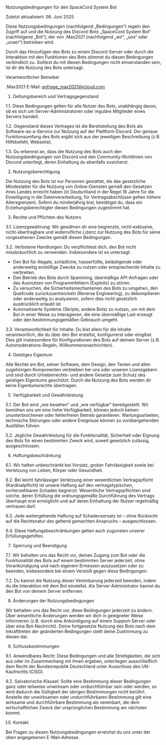 Nutzungsbedingungen für den SpaceCord System Bot

Zuletzt aktualisiert: 08. Juni 2025

Diese Nutzungsbedingungen (nachfolgend „Bedingungen“) regeln den Zugriff auf und die Nutzung des Discord-Bots „SpaceCord System Bot“ (nachfolgend „Bot“), der von .Max2021 (nachfolgend „wir“, „uns“ oder „unser“) betrieben wird.

Durch das Hinzufügen des Bots zu einem Discord-Server oder durch die Interaktion mit den Funktionen des Bots stimmst du diesen Bedingungen verbindlich zu. Solltest du mit diesen Bedingungen nicht einverstanden sein, ist dir die Nutzung des Bots untersagt.

Verantwortlicher Betreiber

.Max2021
E-Mail: anfrage_max2021@icloud.com

1. Geltungsbereich und Vertragsgegenstand

1.1. Diese Bedingungen gelten für alle Nutzer des Bots, unabhängig davon, ob es sich um Server-Administratoren oder reguläre Mitglieder eines Servers handelt.

1.2. Gegenstand dieses Vertrages ist die Bereitstellung des Bots als Software-as-a-Service zur Nutzung auf der Plattform Discord. Der genaue Funktionsumfang des Bots ergibt sich aus der jeweiligen Beschreibung (z.B. Hilfebefehl, Webseite).

1.3. Du erkennst an, dass die Nutzung des Bots auch den Nutzungsbedingungen von Discord und den Community-Richtlinien von Discord unterliegt, deren Einhaltung du ebenfalls zusicherst.

2. Nutzungsberechtigung

Die Nutzung des Bots ist nur Personen gestattet, die das gesetzliche Mindestalter für die Nutzung von Online-Diensten gemäß den Gesetzen ihres Landes erreicht haben (in Deutschland in der Regel 16 Jahre für die Einwilligung in die Datenverarbeitung, für Vertragsabschlüsse gelten höhere Altersgrenzen). Sofern du minderjährig bist, bestätigst du, dass ein Erziehungsberechtigter diesen Bedingungen zugestimmt hat.

3. Rechte und Pflichten des Nutzers

3.1. Lizenzgewährung: Wir gewähren dir eine begrenzte, nicht-exklusive, nicht-übertragbare und widerrufliche Lizenz zur Nutzung des Bots für seine vorgesehenen Zwecke gemäß diesen Bedingungen.

3.2. Verbotene Handlungen: Du verpflichtest dich, den Bot nicht missbräuchlich zu verwenden. Insbesondere ist es untersagt:
* Den Bot für illegale, schädliche, hasserfüllte, belästigende oder anderweitig anstößige Zwecke zu nutzen oder entsprechende Inhalte zu verbreiten.
* Den Betrieb des Bots durch Spamming, übermäßige API-Anfragen oder das Ausnutzen von Programmfehlern (Exploits) zu stören.
* Zu versuchen, die Sicherheitsmechanismen des Bots zu umgehen, den Quellcode zurückzuentwickeln (Reverse Engineering), zu dekompilieren oder anderweitig zu analysieren, sofern dies nicht gesetzlich ausdrücklich erlaubt ist.
* Automatisierte Systeme (Skripte, andere Bots) zu nutzen, um mit dem Bot in einer Weise zu interagieren, die eine übermäßige Last erzeugt oder den bestimmungsgemäßen Gebrauch umgeht.

3.3. Verantwortlichkeit für Inhalte: Du bist allein für die Inhalte verantwortlich, die du über den Bot erstellst, konfigurierst oder eingibst. Dies gilt insbesondere für Konfigurationen des Bots auf deinem Server (z.B. Automoderations-Regeln, Willkommensnachrichten).

4. Geistiges Eigentum

Alle Rechte am Bot, seiner Software, dem Design, den Texten und allen zugehörigen Komponenten verbleiben bei uns oder unseren Lizenzgebern und sind durch Urheberrechts- und andere Gesetze zum Schutz des geistigen Eigentums geschützt. Durch die Nutzung des Bots werden dir keine Eigentumsrechte übertragen.

5. Verfügbarkeit und Gewährleistung

5.1. Der Bot wird „wie besehen“ und „wie verfügbar“ bereitgestellt. Wir bemühen uns um eine hohe Verfügbarkeit, können jedoch keinen ununterbrochenen oder fehlerfreien Betrieb garantieren. Wartungsarbeiten, technische Störungen oder andere Ereignisse können zu vorübergehenden Ausfällen führen.

5.2. Jegliche Gewährleistung für die Funktionalität, Sicherheit oder Eignung des Bots für einen bestimmten Zweck wird, soweit gesetzlich zulässig, ausgeschlossen.

6. Haftungsbeschränkung

6.1. Wir haften unbeschränkt bei Vorsatz, grober Fahrlässigkeit sowie bei Verletzung von Leben, Körper oder Gesundheit.

6.2. Bei leicht fahrlässiger Verletzung einer wesentlichen Vertragspflicht (Kardinalpflicht) ist unsere Haftung auf den vertragstypischen, vorhersehbaren Schaden begrenzt. Wesentliche Vertragspflichten sind solche, deren Erfüllung die ordnungsgemäße Durchführung des Vertrags überhaupt erst ermöglicht und auf deren Einhaltung der Nutzer regelmäßig vertrauen darf.

6.3. Jede weitergehende Haftung auf Schadensersatz ist – ohne Rücksicht auf die Rechtsnatur des geltend gemachten Anspruchs – ausgeschlossen.

6.4. Diese Haftungsbeschränkungen gelten auch zugunsten unserer Erfüllungsgehilfen.

7. Sperrung und Beendigung

7.1. Wir behalten uns das Recht vor, deinen Zugang zum Bot oder die Funktionalität des Bots auf einem bestimmten Server jederzeit, ohne Vorankündigung und nach eigenem Ermessen auszusetzen oder zu beenden, insbesondere bei einem Verstoß gegen diese Bedingungen.

7.2. Du kannst die Nutzung dieser Vereinbarung jederzeit beenden, indem du die Interaktion mit dem Bot einstellst. Als Server-Administrator kannst du den Bot von deinem Server entfernen.

8. Änderungen der Nutzungsbedingungen

Wir behalten uns das Recht vor, diese Bedingungen jederzeit zu ändern. Über wesentliche Änderungen werden wir dich in geeigneter Weise informieren (z.B. durch eine Ankündigung auf einem Support-Server oder über eine Bot-Nachricht). Deine fortgesetzte Nutzung des Bots nach dem Inkrafttreten der geänderten Bedingungen stellt deine Zustimmung zu diesen dar.

9. Schlussbestimmungen

9.1. Anwendbares Recht: Diese Bedingungen und alle Streitigkeiten, die sich aus oder im Zusammenhang mit ihnen ergeben, unterliegen ausschließlich dem Recht der Bundesrepublik Deutschland unter Ausschluss des UN-Kaufrechts (CISG).

9.2. Salvatorische Klausel: Sollte eine Bestimmung dieser Bedingungen ganz oder teilweise unwirksam oder undurchführbar sein oder werden, so wird dadurch die Gültigkeit der übrigen Bestimmungen nicht berührt. Anstelle der unwirksamen oder undurchführbaren Bestimmung gilt eine wirksame und durchführbare Bestimmung als vereinbart, die dem wirtschaftlichen Zweck der ursprünglichen Bestimmung am nächsten kommt.

10. Kontakt

Bei Fragen zu diesen Nutzungsbedingungen erreichst du uns unter der oben angegebenen E-Mail-Adresse.
